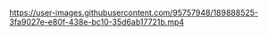 https://user-images.githubusercontent.com/95757948/189888525-3fa9027e-e80f-438e-bc10-35d6ab17721b.mp4
